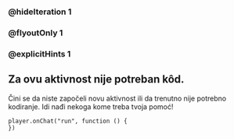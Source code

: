 ### @hideIteration 1 
### @flyoutOnly 1
### @explicitHints 1


## Za ovu aktivnost nije potreban kôd.
Čini se da niste započeli novu aktivnost ili da trenutno nije potrebno kodiranje. Idi nađi nekoga kome treba tvoja pomoć!

```template
player.onChat("run", function () {
})
```
